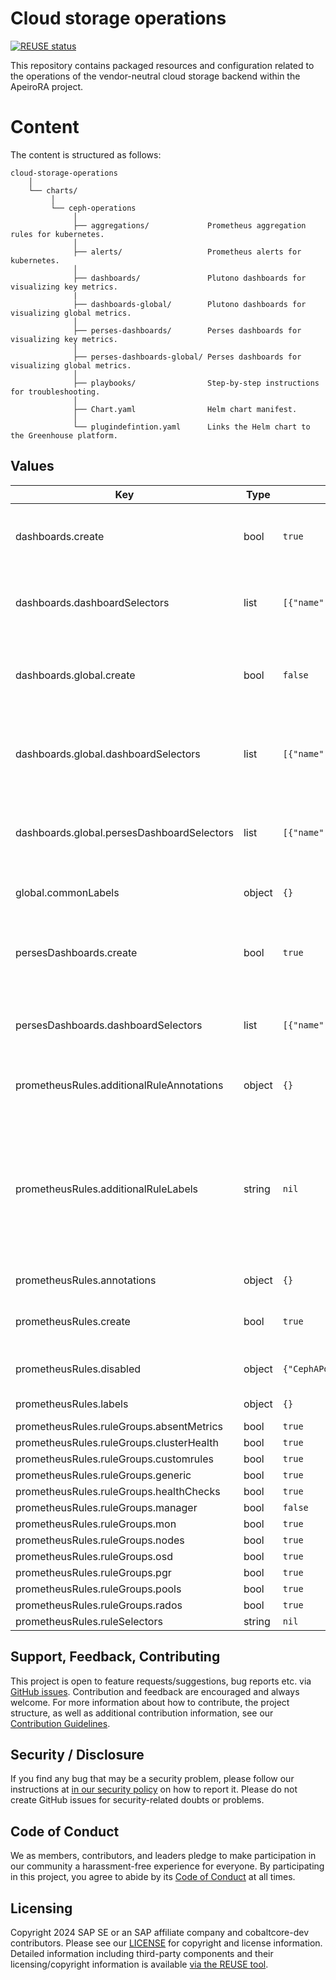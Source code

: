 <!--
# SPDX-FileCopyrightText: Copyright 2024 SAP SE or an SAP affiliate company and cobaltcore-dev contributors
#
# SPDX-License-Identifier: Apache-2.0
-->

# Cloud storage operations

[![REUSE status](https://api.reuse.software/badge/github.com/cobaltcore-dev/cloud-storage-operations)](https://api.reuse.software/info/github.com/cobaltcore-dev/cloud-storage-operations)

This repository contains packaged resources and configuration related to the operations of the vendor-neutral cloud storage backend within the ApeiroRA project.

# Content

The content is structured as follows:

```
cloud-storage-operations
    │
    └── charts/
         │
         └── ceph-operations
              │
              ├── aggregations/             Prometheus aggregation rules for kubernetes.
              │
              ├── alerts/                   Prometheus alerts for kubernetes.
              │
              ├── dashboards/               Plutono dashboards for visualizing key metrics.
              |
              ├── dashboards-global/        Plutono dashboards for visualizing global metrics.
              │
              ├── perses-dashboards/        Perses dashboards for visualizing key metrics.
              │
              ├── perses-dashboards-global/ Perses dashboards for visualizing global metrics.
              │
              ├── playbooks/                Step-by-step instructions for troubleshooting.       
              │
              ├── Chart.yaml                Helm chart manifest.
              │
              └── plugindefintion.yaml      Links the Helm chart to the Greenhouse platform.

```

## Values

| Key | Type | Default | Description |
|-----|------|---------|-------------|
| dashboards.create | bool | `true` | Enables ConfigMap resources with dashboards to be created |
| dashboards.dashboardSelectors | list | `[{"name":"plutono-dashboard","value":"\"true\""}]` | Label selectors for the Plutono dashboards to be picked up by Plutono. |
| dashboards.global.create | bool | `false` | Enables ConfigMap resources with global dashboards to be created |
| dashboards.global.dashboardSelectors | list | `[{"name":"plutono-global","value":"\"true\""}]` | Label selectors for the global Plutono dashboards to be picked up by the global Plutono. |
| dashboards.global.persesDashboardSelectors | list | `[{"name":"perses.dev/global-resource","value":"\"true\""}]` | Label selectors for the global Perses dashboards to be picked up by the global Perses. |
| global.commonLabels | object | `{}` | Common labels to add to all resources # |
| persesDashboards.create | bool | `true` | Enables ConfigMap resources with perses dashboards to be created |
| persesDashboards.dashboardSelectors | list | `[{"name":"perses.dev/resource","value":"\"true\""}]` | Label selectors for the Plutono dashboards to be picked up by Plutono. |
| prometheusRules.additionalRuleAnnotations | object | `{}` | Additional annotations for PrometheusRule alerts |
| prometheusRules.additionalRuleLabels | string | `nil` | Additional labels for PrometheusRule alerts # This is useful for adding additional labels such as "support_group" or "service" for the routing of alerts to each rule |
| prometheusRules.annotations | object | `{}` | Annotations for PrometheusRules |
| prometheusRules.create | bool | `true` | Enables PrometheusRule resources to be created |
| prometheusRules.disabled | object | `{"CephAPodNodePGImbalance":true,"CephNodeInconsistentMTU":true,"CephStorageNodePGImbalance":true}` | Disables specific PrometheusRule alerts |
| prometheusRules.labels | object | `{}` | Labels for PrometheusRules |
| prometheusRules.ruleGroups.absentMetrics | bool | `true` |  |
| prometheusRules.ruleGroups.clusterHealth | bool | `true` |  |
| prometheusRules.ruleGroups.customrules | bool | `true` |  |
| prometheusRules.ruleGroups.generic | bool | `true` |  |
| prometheusRules.ruleGroups.healthChecks | bool | `true` |  |
| prometheusRules.ruleGroups.manager | bool | `false` |  |
| prometheusRules.ruleGroups.mon | bool | `true` |  |
| prometheusRules.ruleGroups.nodes | bool | `true` |  |
| prometheusRules.ruleGroups.osd | bool | `true` |  |
| prometheusRules.ruleGroups.pgr | bool | `true` |  |
| prometheusRules.ruleGroups.pools | bool | `true` |  |
| prometheusRules.ruleGroups.rados | bool | `true` |  |
| prometheusRules.ruleSelectors | string | `nil` |  |

## Support, Feedback, Contributing

This project is open to feature requests/suggestions, bug reports etc. via [GitHub issues](https://github.com/cobaltcore-dev/cloud-storage-operations/issues). Contribution and feedback are encouraged and always welcome. For more information about how to contribute, the project structure, as well as additional contribution information, see our [Contribution Guidelines](CONTRIBUTING.md).

## Security / Disclosure
If you find any bug that may be a security problem, please follow our instructions at [in our security policy](https://github.com/cobaltcore-dev/cloud-storage-operations/security/policy) on how to report it. Please do not create GitHub issues for security-related doubts or problems.

## Code of Conduct

We as members, contributors, and leaders pledge to make participation in our community a harassment-free experience for everyone. By participating in this project, you agree to abide by its [Code of Conduct](https://github.com/SAP/.github/blob/main/CODE_OF_CONDUCT.md) at all times.

## Licensing

Copyright 2024 SAP SE or an SAP affiliate company and cobaltcore-dev contributors. Please see our [LICENSE](LICENSE) for copyright and license information. Detailed information including third-party components and their licensing/copyright information is available [via the REUSE tool](https://api.reuse.software/info/github.com/cobaltcore-dev/cloud-storage-operations).
